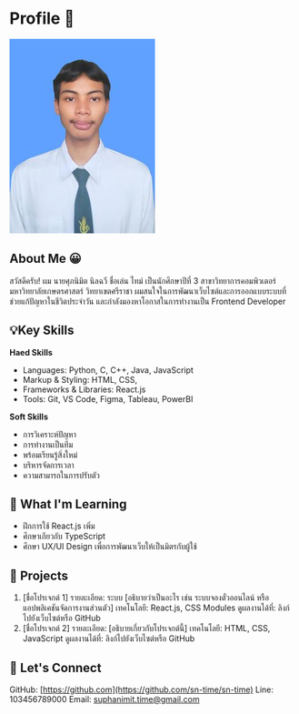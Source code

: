 # Profile 👋
![img_me](img/ThisMe.jpg)

## About Me 😀
สวัสดีครับ!
ผม นายศุภนิมิต นิลฉวี ชื่อเล่น ไทม์ เป็นนักศึกษาปีที่ 3 สาขาวิทยาการคอมพิวเตอร์ มหาวิทยาลัยเกษตรศาสตร์ วิทยาเขตศรีราชา
ผมสนใจในการพัฒนาเว็บไซต์และการออกแบบระบบที่ช่วยแก้ปัญหาในชีวิตประจำวัน และกำลังมองหาโอกาสในการทำงานเป็น Frontend Developer

## 💡Key Skills
**Haed Skills**
- Languages: Python, C, C++, Java, JavaScript 
- Markup & Styling: HTML, CSS,
- Frameworks & Libraries: React.js
- Tools: Git, VS Code, Figma, Tableau, PowerBI
  
**Soft Skills**
- การวิเคราะห์ปัญหา
- การทำงานเป็นทีม
- พร้อมเรียนรู้สิ่งใหม่
- บริหารจัดการเวลา
- ความสามารถในการปรับตัว

## 🌱 What I'm Learning
- ฝึกการใช้ React.js เพิ่ม
- ศึกษาเกียวกับ TypeScript
- ศึกษา UX/UI Design เพื่อการพัฒนาเว็บให้เป็นมิตรกับผู้ใช้

## 📂 Projects
1. [ชื่อโปรเจกต์ 1]
รายละเอียด: ระบบ [อธิบายว่าเป็นอะไร เช่น ระบบจองตั๋วออนไลน์ หรือแอปพลิเคชันจัดการงานส่วนตัว]
เทคโนโลยี: React.js, CSS Modules
ดูผลงานได้ที่: ลิงก์ไปยังเว็บไซต์หรือ GitHub
2. [ชื่อโปรเจกต์ 2]
รายละเอียด: [อธิบายเกี่ยวกับโปรเจกต์นี้]
เทคโนโลยี: HTML, CSS, JavaScript
ดูผลงานได้ที่: ลิงก์ไปยังเว็บไซต์หรือ GitHub

## 🤝 Let's Connect
GitHub: [https://github.com](https://github.com/sn-time/sn-time)
Line: 103456789000
Email: suphanimit.time@gmail.com
